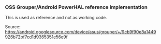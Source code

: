 ### OSS Grouper/Android PowerHAL reference implementation

This is used as reference and not as working code.

Source:
https://android.googlesource.com/device/asus/grouper/+/9cb9f90e8a1449926b72bf7cd1d9365351e56e9f
